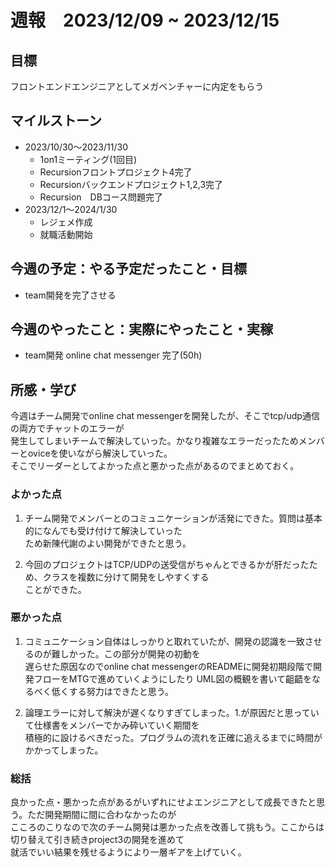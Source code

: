 # 週報　2023/12/09 ~ 2023/12/15

## 目標
フロントエンドエンジニアとしてメガベンチャーに内定をもらう


## マイルストーン
- 2023/10/30〜2023/11/30
    - 1on1ミーティング(1回目)
    - Recursionフロントプロジェクト4完了
    - Recursionバックエンドプロジェクト1,2,3完了
    - Recursion　DBコース問題完了
- 2023/12/1〜2024/1/30
    - レジェメ作成
    - 就職活動開始


## 今週の予定：やる予定だったこと・目標
- team開発を完了させる

## 今週のやったこと：実際にやったこと・実稼
- team開発 online chat messenger 完了(50h)


## 所感・学び
今週はチーム開発でonline chat messengerを開発したが、そこでtcp/udp通信の両方でチャットのエラーが  
発生してしまいチームで解決していった。かなり複雑なエラーだったためメンバーとoviceを使いながら解決していった。  
そこでリーダーとしてよかった点と悪かった点があるのでまとめておく。

### よかった点
1. チーム開発でメンバーとのコミュニケーションが活発にできた。質問は基本的になんでも受け付けて解決していった  
   ため新陳代謝のよい開発ができたと思う。
   
2. 今回のプロジェクトはTCP/UDPの送受信がちゃんとできるかが肝だったため、クラスを複数に分けて開発をしやすくする  
   ことができた。
### 悪かった点
1. コミュニケーション自体はしっかりと取れていたが、開発の認識を一致させるのが難しかった。この部分が開発の初動を  
   遅らせた原因なのでonline chat messengerのREADMEに開発初期段階で開発フローをMTGで進めていくようにしたり
   UML図の概観を書いて齟齬をなるべく低くする努力はできたと思う。
   
2. 論理エラーに対して解決が遅くなりすぎてしまった。1.が原因だと思っていて仕様書をメンバーでかみ砕いていく期間を  
   積極的に設けるべきだった。プログラムの流れを正確に追えるまでに時間がかかってしまった。

### 総括  
良かった点・悪かった点があるがいずれにせよエンジニアとして成長できたと思う。ただ開発期間に間に合わなかったのが  
こころのこりなので次のチーム開発は悪かった点を改善して挑もう。ここからは切り替えて引き続きproject3の開発を進めて  
就活でいい結果を残せるようにより一層ギアを上げていく。

